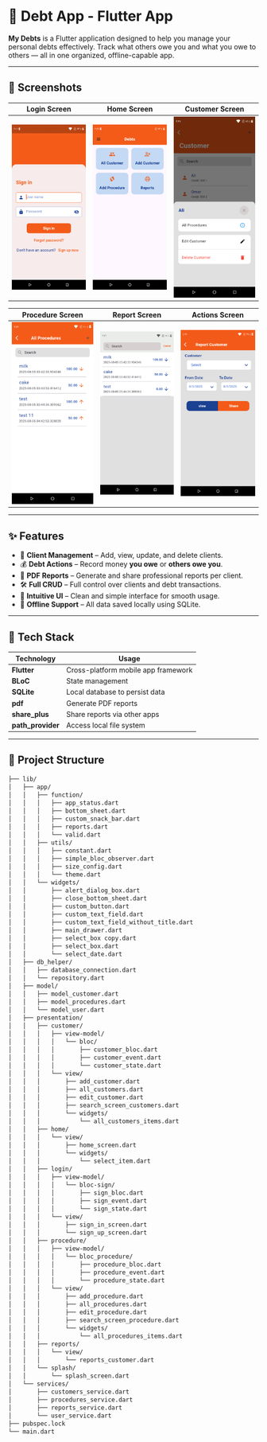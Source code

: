 # 💸 Debt App - Flutter App

**My Debts** is a Flutter application designed to help you manage your personal debts effectively. Track what others owe you and what you owe to others — all in one organized, offline-capable app.

---

## 📱 Screenshots

| Login Screen | Home Screen | Customer Screen |
|:---:|:---:|:---:|
| ![Login Screen](assets/screenshots/login_screen.png) | ![Home Screen](assets/screenshots/4-home.png) | ![Customer Screen](assets/screenshots/customer.png) |

| Procedure Screen | Report Screen | Actions Screen |
|:---:|:---:|:---:|
| ![Procedure Screen](assets/screenshots/procedure.png) | ![Procedure Search Screen](assets/screenshots/6-1-procedure-serach.png) | ![Report Screen](assets/screenshots/7-0-report.png) |


---

## ✨ Features

- 👤 **Client Management** – Add, view, update, and delete clients.
- 💰 **Debt Actions** – Record money **you owe** or **others owe you**.
- 📄 **PDF Reports** – Generate and share professional reports per client.
- 🛠 **Full CRUD** – Full control over clients and debt transactions.
- 📲 **Intuitive UI** – Clean and simple interface for smooth usage.
- 💾 **Offline Support** – All data saved locally using SQLite.

---

## 🧰 Tech Stack

| Technology | Usage |
|------------|-------|
| **Flutter** | Cross-platform mobile app framework |
| **BLoC** | State management |
| **SQLite** | Local database to persist data |
| **pdf** | Generate PDF reports |
| **share_plus** | Share reports via other apps |
| **path_provider** | Access local file system |

---

## 📂 Project Structure
```
├── lib/
│   ├── app/
│   │   ├── function/
│   │   │   ├── app_status.dart
│   │   │   ├── bottom_sheet.dart
│   │   │   ├── custom_snack_bar.dart
│   │   │   ├── reports.dart
│   │   │   └── valid.dart
│   │   ├── utils/
│   │   │   ├── constant.dart
│   │   │   ├── simple_bloc_observer.dart
│   │   │   ├── size_config.dart
│   │   │   └── theme.dart
│   │   └── widgets/
│   │       ├── alert_dialog_box.dart
│   │       ├── close_bottom_sheet.dart
│   │       ├── custom_button.dart
│   │       ├── custom_text_field.dart
│   │       ├── custom_text_field_without_title.dart
│   │       ├── main_drawer.dart
│   │       ├── select_box copy.dart
│   │       ├── select_box.dart
│   │       └── select_date.dart
│   ├── db_helper/
│   │   ├── database_connection.dart
│   │   └── repository.dart
│   ├── model/
│   │   ├── model_customer.dart
│   │   ├── model_procedures.dart
│   │   └── model_user.dart
│   ├── presentation/
│   │   ├── customer/
│   │   │   ├── view-model/
│   │   │   │   └── bloc/
│   │   │   │       ├── customer_bloc.dart
│   │   │   │       ├── customer_event.dart
│   │   │   │       └── customer_state.dart
│   │   │   └── view/
│   │   │       ├── add_customer.dart
│   │   │       ├── all_customers.dart
│   │   │       ├── edit_customer.dart
│   │   │       ├── search_screen_customers.dart
│   │   │       └── widgets/
│   │   │           └── all_customers_items.dart
│   │   ├── home/
│   │   │   └── view/
│   │   │       ├── home_screen.dart
│   │   │       └── widgets/
│   │   │           └── select_item.dart
│   │   ├── login/
│   │   │   ├── view-model/
│   │   │   │   └── bloc-sign/
│   │   │   │       ├── sign_bloc.dart
│   │   │   │       ├── sign_event.dart
│   │   │   │       └── sign_state.dart
│   │   │   └── view/
│   │   │       ├── sign_in_screen.dart
│   │   │       └── sign_up_screen.dart
│   │   ├── procedure/
│   │   │   ├── view-model/
│   │   │   │   └── bloc_procedure/
│   │   │   │       ├── procedure_bloc.dart
│   │   │   │       ├── procedure_event.dart
│   │   │   │       └── procedure_state.dart
│   │   │   └── view/
│   │   │       ├── add_procedure.dart
│   │   │       ├── all_procedures.dart
│   │   │       ├── edit_procedure.dart
│   │   │       ├── search_screen_procedure.dart
│   │   │       └── widgets/
│   │   │           └── all_procedures_items.dart
│   │   ├── reports/
│   │   │   └── view/
│   │   │       └── reports_customer.dart
│   │   └── splash/
│   │       └── splash_screen.dart
│   └── services/
│       ├── customers_service.dart
│       ├── procedures_service.dart
│       ├── reports_service.dart
│       └── user_service.dart
├── pubspec.lock
└── main.dart
```
